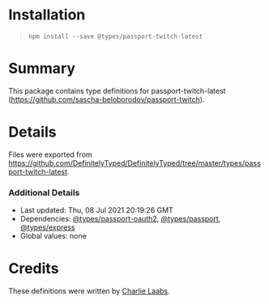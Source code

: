 # Installation
> `npm install --save @types/passport-twitch-latest`

# Summary
This package contains type definitions for passport-twitch-latest (https://github.com/sascha-beloborodov/passport-twitch).

# Details
Files were exported from https://github.com/DefinitelyTyped/DefinitelyTyped/tree/master/types/passport-twitch-latest.

### Additional Details
 * Last updated: Thu, 08 Jul 2021 20:19:26 GMT
 * Dependencies: [@types/passport-oauth2](https://npmjs.com/package/@types/passport-oauth2), [@types/passport](https://npmjs.com/package/@types/passport), [@types/express](https://npmjs.com/package/@types/express)
 * Global values: none

# Credits
These definitions were written by [Charlie Laabs](https://github.com/claabs).

